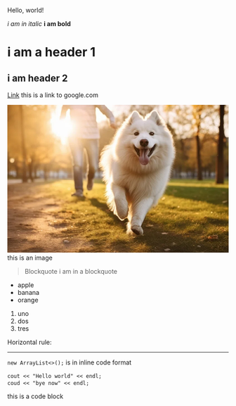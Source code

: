 Hello, world!

*i am in italic*
**i am bold**

# i am a header 1

## i am header 2

[Link](https://www.google.com/) this is a link to google.com

![Image](dogimg.jpg) this is an image

> Blockquote i am in a blockquote

* apple
* banana
* orange

1. uno
2. dos
3. tres

Horizontal rule:

---

`new ArrayList<>();` is in inline code format

```
cout << "Hello world" << endl;
coud << "bye now" << endl;
```
this is a code block
